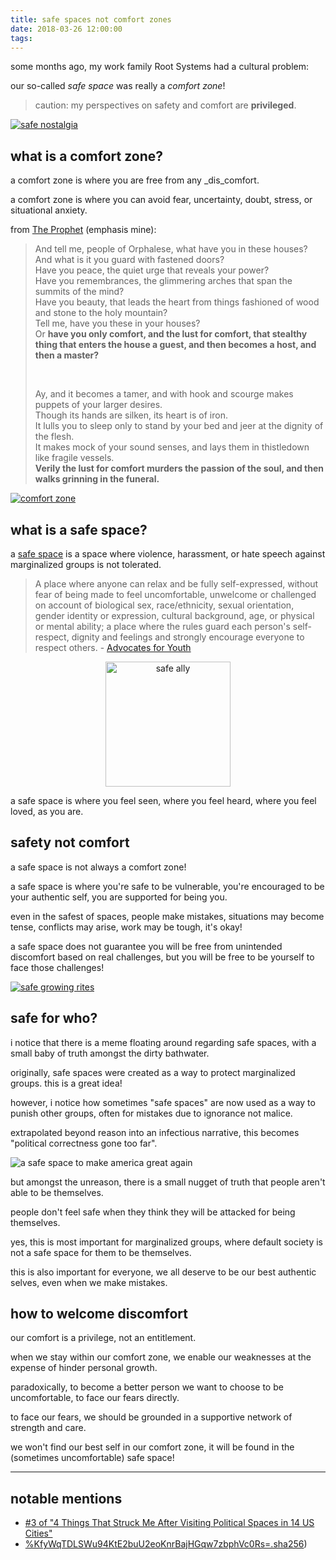 ```yaml
---
title: safe spaces not comfort zones
date: 2018-03-26 12:00:00
tags:
---
```


some months ago, my work family Root Systems had a cultural problem:

our so-called _safe space_ was really a _comfort zone_!

> caution: my perspectives on safety and comfort are **privileged**.

[![safe nostalgia](/images/safe-nostalgia.jpg)](https://www.artstation.com/artwork/O6oxv)

## what is a comfort zone?

a comfort zone is where you are free from any _dis_comfort.

a comfort zone is where you can avoid fear, uncertainty, doubt, stress, or situational anxiety.

from [The Prophet](https://en.wikipedia.org/wiki/The_Prophet_%28book%29) (emphasis mine):

> And tell me, people of Orphalese, what have you in these houses?  
> And what is it you guard with fastened doors?  
> Have you peace, the quiet urge that reveals your power?  
> Have you remembrances, the glimmering arches that span the summits of the mind?  
> Have you beauty, that leads the heart from things fashioned of wood and stone to the holy mountain?  
> Tell me, have you these in your houses?  
> Or **have you only comfort, and the lust for comfort, that stealthy thing that enters the house a guest, and then becomes a host, and then a master?**  
>
> <br />
>
> Ay, and it becomes a tamer, and with hook and scourge makes puppets of your larger desires.  
> Though its hands are silken, its heart is of iron.  
> It lulls you to sleep only to stand by your bed and jeer at the dignity of the flesh.  
> It makes mock of your sound senses, and lays them in thistledown like fragile vessels.  
> **Verily the lust for comfort murders the passion of the soul, and then walks grinning in the funeral.**  

[![comfort zone](/images/comfort-zone.jpg)](https://www.pinterest.nz/pin/200480620889780005/)

## what is a safe space?

a [safe space](https://en.wikipedia.org/wiki/Safe-space) is a space where violence, harassment, or hate speech against marginalized groups is not tolerated.

> A place where anyone can relax and be fully self-expressed, without fear of being made to feel uncomfortable, unwelcome or challenged on account of biological sex, race/ethnicity, sexual orientation, gender identity or expression, cultural background, age, or physical or mental ability; a place where the rules guard each person's self-respect, dignity and feelings and strongly encourage everyone to respect others. - [Advocates for Youth](http://www.advocatesforyouth.org/index.php?option=com_content&task=view&id=607&Itemid=177)

<div style="text-align: center">
  <a href="https://en.wikipedia.org/wiki/Safe-space">
    <img src="/images/safe-ally.svg" alt="safe ally" height="200px" />
  </a>
</div>

a safe space is where you feel seen, where you feel heard, where you feel loved, as you are.

## safety not comfort

a safe space is not always a comfort zone!

a safe space is where you're safe to be vulnerable, you're encouraged to be your authentic self, you are supported for being you.

even in the safest of spaces, people make mistakes, situations may become tense, conflicts may arise, work may be tough, it's okay!

a safe space does not guarantee you will be free from unintended discomfort based on real challenges, but you will be free to be yourself to face those challenges!

[![safe growing rites](/images/safe-growing-rites.jpg)](https://www.artstation.com/artwork/g6Bem)

## safe for who?

i notice that there is a meme floating around regarding safe spaces, with a small baby of truth amongst the dirty bathwater.

originally, safe spaces were created as a way to protect marginalized groups. this is a great idea!

however, i notice how sometimes "safe spaces" are now used as a way to punish other groups, often for mistakes due to ignorance not malice.

extrapolated beyond reason into an infectious narrative, this becomes "political correctness gone too far".

![a safe space to make america great again](/images/safe-maga-police.jpg)

but amongst the unreason, there is a small nugget of truth that people aren't able to be themselves.

people don't feel safe when they think they will be attacked for being themselves.

yes, this is most important for marginalized groups, where default society is not a safe space for them to be themselves.

this is also important for everyone, we all deserve to be our best authentic selves, even when we make mistakes.

## how to welcome discomfort

our comfort is a privilege, not an entitlement.

when we stay within our comfort zone, we enable our weaknesses at the expense of hinder personal growth.

paradoxically, to become a better person we want to choose to be uncomfortable, to face our fears directly.

to face our fears, we should be grounded in a supportive network of strength and care.

we won't find our best self in our comfort zone, it will be found in the (sometimes uncomfortable) safe space!

---

## notable mentions

- [#3 of "4 Things That Struck Me After Visiting Political Spaces in 14 US Cities"](https://medium.com/enspiral-tales/4-things-that-struck-me-after-visiting-political-spaces-in-14-us-cities-c1dceb1e8cb4)
- [%KfyWqTDLSWu94KtE2buU2eoKnrBajHGqw7zbphVc0Rs=.sha256](https://viewer.scuttlebot.io/%25KfyWqTDLSWu94KtE2buU2eoKnrBajHGqw7zbphVc0Rs%3D.sha256))
